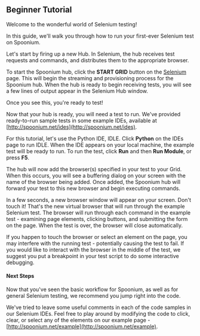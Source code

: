 ## Beginner Tutorial

Welcome to the wonderful world of Selenium testing!

In this guide, we'll walk you through how to run your first-ever Selenium test on Spoonium.

Let's start by firing up a new Hub. In Selenium, the hub receives test requests and commands, and distributes them to the appropriate browser.

To start the Spoonium hub, click the **START GRID** button on the [Selenium](http://spoonium.net/selenium) page. This will begin the streaming and provisioning process for the Spoonium hub.
When the hub is ready to begin receiving tests, you will see a few lines of output appear in the Selenium Hub window.

Once you see this, you're ready to test!

Now that your hub is ready, you will need a test to run. We've provided ready-to-run sample tests in some example IDEs, available at [http://spoonium.net/ides](http://spoonium.net/ides).

For this tutorial, let's use the Python IDE, IDLE. Click **Python** on the IDEs page to run IDLE. When the IDE appears on your local machine, the example test will be ready to run. To run the test, click **Run** and then **Run Module**, or press **F5**. 

The hub will now add the browser(s) specified in your test to your Grid. When this occurs, you will see a buffering dialog on your screen with the name of the browser being added. Once added, the Spoonium hub will forward your test to this new browser and begin executing commands.

In a few seconds, a new browser window will appear on your screen. Don't touch it! That's the new virtual browser that will run through the example Selenium test. The browser will run through each command in the example test - examining page elements, clicking buttons, and submitting the form on the page. When the test is over, the browser will close automatically.

If you happen to touch the browser or select an element on the page, you may interfere with the running test - potentially causing the test to fail. If you would like to interact with the browser in the middle of the test, we suggest you put a breakpoint in your test script to do some interactive debugging.

#### Next Steps

Now that you've seen the basic workflow for Spoonium,  as well as for general Selenium testing, we recommend you jump right into the code.

We've tried to leave some useful comments in each of the code samples in our Selenium IDEs. Feel free to play around by modifying the code to click, clear, or select any of the elements on our example page - [http://spoonium.net/example](http://spoonium.net/example).